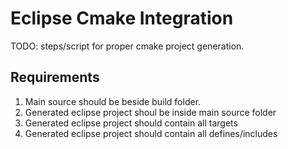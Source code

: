 # Eclipse Cmake Integration
TODO: steps/script for proper cmake project generation.
## Requirements
1) Main source should be beside build folder.
2) Generated eclipse project shoul be inside main source folder
3) Generated eclipse project should contain all targets
4) Generated eclipse project should contain all defines/includes
